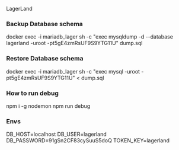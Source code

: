 LagerLand

### Backup Database schema

docker exec -i mariadb_lager sh -c "exec mysqldump -d --database lagerland -uroot -pt5gE4zmRsUF9S9YTG11U" dump.sql

### Restore Database schema

docker exec -i mariadb_lager sh -c "exec mysql -uroot -pt5gE4zmRsUF9S9YTG11U" < dump.sql

### How to run debug

npm i -g nodemon
npm run debug

### Envs

DB_HOST=localhost
DB_USER=lagerland
DB_PASSWORD=91gSn2CF83cySuuS5doQ
TOKEN_KEY=lagerland
